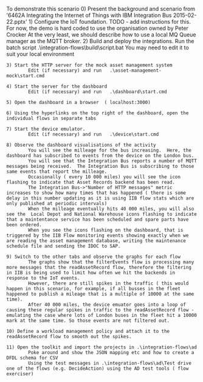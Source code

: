 To demonstrate this scenario
    0) Present the background and scenario from '6462A Integrating the Internet of Things with IBM Integration Bus 2015-02-22.pptx'
    1) Configure the IoT foundation. TODO - add instructions for this.  For now, the demo is hard coded to use the organisation owned by Peter Crocker
                                     At the very least, we should describe how to use a local MQ Queue manager as the MQTT broker.
    2) Build and deploy the integrations.
            Run the batch script .\integration-flows\build\script.bat 
            You may need to edit it to suit your local environment

    3) Start the HTTP server for the mock asset management system
            Edit (if necessary) and run   .\asset-management-mock\start.cmd

    4) Start the server for the dashboard        
            Edit (if necessary) and run   .\dashboard\start.cmd

    5) Open the dashboard in a browser  ( localhost:3000)

    6) Using the hyperlinks on the top right of the dashboard, open the individual flows in separate tabs

    7) Start the device emulator.
            Edit (if necessary) and run   .\device\start.cmd

    8) Observe the dashboard visualisations of the activity
            You will see the milleage for the bus increasing.  Here, the dashboard has subscribed to events from the device on the London bus.
            You will see that the Integration Bus reports a number of MQTT messages being received.  The Integration Bus is subscribing to those same events that report the milleage.
            Occasionally ( every 10 000 miles) you will see the icon flashing to indicate that Asset Records backend has been read.
            The Integration Bus->"Number of HTTP messages" metric increases to show how many times that has happened ( there is some delay in this number updating as it is using IIB flow stats which are only published at periodic intervals)
            When the milleage eventually hits 40 000 miles, you will also see the  Local Depot and National Warehouse icons flashing to indicate that a maintentance service has been scheduled and spare parts have been ordered.
            When you see the icons flashing on the dashboard, that is triggered by the IIB Flow monitoring events showing exactly when we are reading the asset management database, writing the maintenance schedule file and sending the IDOC to SAP.

    9) Switch to the other tabs and observe the graphs for each flow 
	        The graphs show that the filterEvents flow is processing many more messages that the readAssetRecord flow, therefore the filtering in IIB is being used to limit how often we hit the backends in response to the IoT events.  
	        However, there are still spikes in the traffic ( this would happen in this scenario, for example, if all busses in the fleet happened to publish a mileage that is a multiple of 10000 at the same time).  
            After 40 000 miles, the device emuator goes into a loop of causing these regular spikes in traffic to the readAssetRecord flow - emulating the case where lots of London buses in the fleet hit a 10000 mark at the same time. So those events are not filtered out. 

    10) Define a workload management policy and attach it to the readAssetRecord flow to smooth out the spikes.

    11) Open the toolkit and import the projects in .\integration-flows\ad
            Poke around and show the JSON mapping etc and how to create a DFDL schema for CSV
            Using the test messages in .\integration-flows\ad\Test drive one of the flows (e.g. DecideAction) using the AD test tools ( flow exerciser)
